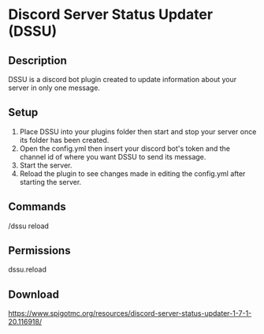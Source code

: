 # Discord Server Status Updater (DSSU)
## Description
DSSU is a discord bot plugin created to update information about your server in only one message.

## Setup
1. Place DSSU into your plugins folder then start and stop your server once its folder has been created.
2. Open the config.yml then insert your discord bot's token and the channel id of where you want DSSU to send its message.
3. Start the server.
4. Reload the plugin to see changes made in editing the config.yml after starting the server.

## Commands
/dssu reload

## Permissions
dssu.reload

## Download
https://www.spigotmc.org/resources/discord-server-status-updater-1-7-1-20.116918/



